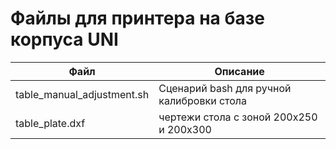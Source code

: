 # Файлы для принтера на базе корпуса UNI
  
| Файл | Описание |
|------|----------
| table_manual_adjustment.sh | Сценарий bash для ручной калибровки стола |
| table_plate.dxf | чертежи стола с зоной 200x250 и 200x300 |
